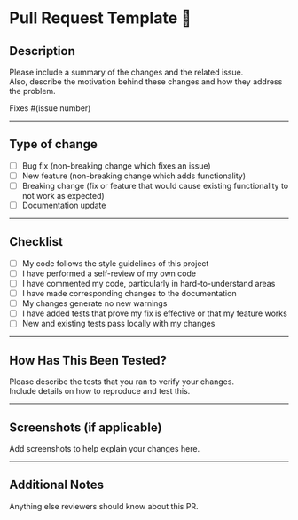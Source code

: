 # Pull Request Template 🚀

## Description

Please include a summary of the changes and the related issue.  
Also, describe the motivation behind these changes and how they address the problem.

Fixes #(issue number) <!-- Replace with the issue number this PR fixes, if applicable -->

---

## Type of change

- [ ] Bug fix (non-breaking change which fixes an issue)  
- [ ] New feature (non-breaking change which adds functionality)  
- [ ] Breaking change (fix or feature that would cause existing functionality to not work as expected)  
- [ ] Documentation update  

---

## Checklist

- [ ] My code follows the style guidelines of this project  
- [ ] I have performed a self-review of my own code  
- [ ] I have commented my code, particularly in hard-to-understand areas  
- [ ] I have made corresponding changes to the documentation  
- [ ] My changes generate no new warnings  
- [ ] I have added tests that prove my fix is effective or that my feature works  
- [ ] New and existing tests pass locally with my changes  

---

## How Has This Been Tested?

Please describe the tests that you ran to verify your changes.  
Include details on how to reproduce and test this.  

---

## Screenshots (if applicable)

Add screenshots to help explain your changes here.

---

## Additional Notes

Anything else reviewers should know about this PR.
